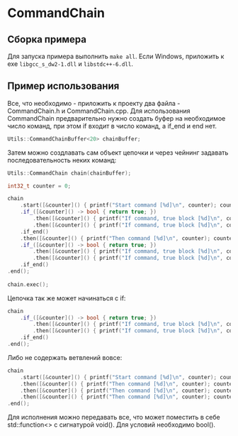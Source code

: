 # CommandChain

## Сборка примера
Для запуска примера выполнить `make all`. Если Windows, приложить к exe `libgcc_s_dw2-1.dll` и `libstdc++-6.dll`.

## Пример использования
Все, что необходимо - приложить к проекту два файла - CommandChain.h и CommandChain.cpp. Для использования CommandChain предварительно нужно создать буфер на необходимое число команд, при этом if входит в число команд, а if_end и end нет. 
```C++
Utils::CommandChainBuffer<20> chainBuffer;
```
Затем можно создлавать сам объект цепочки и через чейнинг задавать последовательность неких команд:
```C++
Utils::CommandChain chain(chainBuffer);

int32_t counter = 0;

chain
    .start([&counter]() { printf("Start command [%d]\n", counter); counter++; })
    .if_([&counter]() -> bool { return true; })
        .then([&counter]() { printf("If command, true block [%d]\n", counter); counter++; })
        .then([&counter]() { printf("If command, true block [%d]\n", counter); counter++; })
    .if_end()
    .then([&counter]() { printf("Then command [%d]\n", counter); counter++; })
    .if_([&counter]() -> bool { return true; })
        .then([&counter]() { printf("If command, true block [%d]\n", counter); counter++; })
        .then([&counter]() { printf("If command, true block [%d]\n", counter); counter++; })
    .if_end()
.end();
	
chain.exec();
```
Цепочка так же может начинаться с if:
```C++
chain
    .if_([&counter]() -> bool { return true; })
        .then([&counter]() { printf("If command, true block [%d]\n", counter); counter++; })
        .then([&counter]() { printf("If command, true block [%d]\n", counter); counter++; })
    .if_end()
.end();
```
Либо не содержать ветвлений вовсе:
```C++
chain
    .start([&counter]() { printf("Start command [%d]\n", counter); counter++; })
    .then([&counter]() { printf("Then command [%d]\n", counter); counter++; })
    .then([&counter]() { printf("Then command [%d]\n", counter); counter++; })
    .then([&counter]() { printf("Then command [%d]\n", counter); counter++; })
.end();
```
Для исполнения можно передавать все, что может поместить в себе std::function<> с сигнатурой void(). Для условий необходимо bool().
